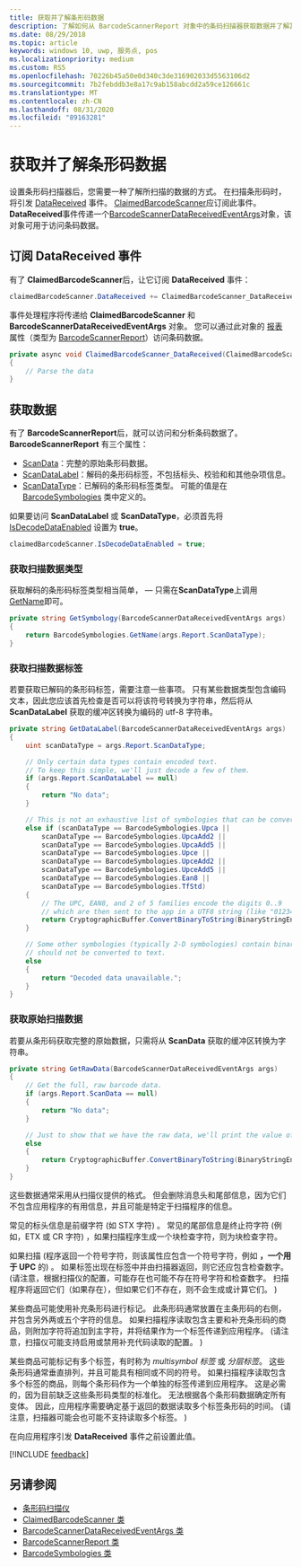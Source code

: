 ```yaml
---
title: 获取并了解条形码数据
description: 了解如何从 BarcodeScannerReport 对象中的条码扫描器获取数据并了解其格式和内容。
ms.date: 08/29/2018
ms.topic: article
keywords: windows 10, uwp, 服务点, pos
ms.localizationpriority: medium
ms.custom: RS5
ms.openlocfilehash: 70226b45a50e0d340c3de316902033d5563106d2
ms.sourcegitcommit: 7b2febddb3e8a17c9ab158abcdd2a59ce126661c
ms.translationtype: MT
ms.contentlocale: zh-CN
ms.lasthandoff: 08/31/2020
ms.locfileid: "89163281"
---
```

# <a name="obtain-and-understand-barcode-data"></a>获取并了解条形码数据

设置条形码扫描器后，您需要一种了解所扫描的数据的方式。 在扫描条形码时，将引发 [DataReceived](/uwp/api/windows.devices.pointofservice.claimedbarcodescanner.datareceived) 事件。 [ClaimedBarcodeScanner](/uwp/api/windows.devices.pointofservice.claimedbarcodescanner)应订阅此事件。 **DataReceived**事件传递一个[BarcodeScannerDataReceivedEventArgs](/uwp/api/windows.devices.pointofservice.barcodescannerdatareceivedeventargs)对象，该对象可用于访问条码数据。

## <a name="subscribe-to-the-datareceived-event"></a>订阅 DataReceived 事件

有了 **ClaimedBarcodeScanner**后，让它订阅 **DataReceived** 事件：

```cs
claimedBarcodeScanner.DataReceived += ClaimedBarcodeScanner_DataReceived;
```

事件处理程序将传递给 **ClaimedBarcodeScanner** 和 **BarcodeScannerDataReceivedEventArgs** 对象。 您可以通过此对象的 [报表](/uwp/api/windows.devices.pointofservice.barcodescannerdatareceivedeventargs.report#Windows_Devices_PointOfService_BarcodeScannerDataReceivedEventArgs_Report) 属性（类型为 [BarcodeScannerReport](/uwp/api/windows.devices.pointofservice.barcodescannerreport)）访问条码数据。

```cs
private async void ClaimedBarcodeScanner_DataReceived(ClaimedBarcodeScanner sender, BarcodeScannerDataReceivedEventArgs args)
{
    // Parse the data
}
```

## <a name="get-the-data"></a>获取数据

有了 **BarcodeScannerReport**后，就可以访问和分析条码数据了。 **BarcodeScannerReport** 有三个属性：

* [ScanData](/uwp/api/windows.devices.pointofservice.barcodescannerreport.scandata)：完整的原始条形码数据。
* [ScanDataLabel](/uwp/api/windows.devices.pointofservice.barcodescannerreport.scandatalabel)：解码的条形码标签，不包括标头、校验和和其他杂项信息。
* [ScanDataType](/uwp/api/windows.devices.pointofservice.barcodescannerreport.scandatatype)：已解码的条形码标签类型。 可能的值是在 [BarcodeSymbologies](/uwp/api/windows.devices.pointofservice.barcodesymbologies) 类中定义的。

如果要访问 **ScanDataLabel** 或 **ScanDataType**，必须首先将 [IsDecodeDataEnabled](/uwp/api/windows.devices.pointofservice.claimedbarcodescanner.isdecodedataenabled#Windows_Devices_PointOfService_ClaimedBarcodeScanner_IsDecodeDataEnabled) 设置为 **true**。

```cs
claimedBarcodeScanner.IsDecodeDataEnabled = true;
```

### <a name="get-the-scan-data-type"></a>获取扫描数据类型

获取解码的条形码标签类型相当简单， &mdash; 只需在**ScanDataType**上调用[GetName](/uwp/api/windows.devices.pointofservice.barcodesymbologies.getname)即可。

```cs
private string GetSymbology(BarcodeScannerDataReceivedEventArgs args)
{
    return BarcodeSymbologies.GetName(args.Report.ScanDataType);
}
```

### <a name="get-the-scan-data-label"></a>获取扫描数据标签

若要获取已解码的条形码标签，需要注意一些事项。 只有某些数据类型包含编码文本，因此您应该首先检查是否可以将该符号转换为字符串，然后将从 **ScanDataLabel** 获取的缓冲区转换为编码的 utf-8 字符串。

```cs
private string GetDataLabel(BarcodeScannerDataReceivedEventArgs args)
{
    uint scanDataType = args.Report.ScanDataType;

    // Only certain data types contain encoded text.
    // To keep this simple, we'll just decode a few of them.
    if (args.Report.ScanDataLabel == null)
    {
        return "No data";
    }

    // This is not an exhaustive list of symbologies that can be converted to a string.
    else if (scanDataType == BarcodeSymbologies.Upca ||
        scanDataType == BarcodeSymbologies.UpcaAdd2 ||
        scanDataType == BarcodeSymbologies.UpcaAdd5 ||
        scanDataType == BarcodeSymbologies.Upce ||
        scanDataType == BarcodeSymbologies.UpceAdd2 ||
        scanDataType == BarcodeSymbologies.UpceAdd5 ||
        scanDataType == BarcodeSymbologies.Ean8 ||
        scanDataType == BarcodeSymbologies.TfStd)
    {
        // The UPC, EAN8, and 2 of 5 families encode the digits 0..9
        // which are then sent to the app in a UTF8 string (like "01234").
        return CryptographicBuffer.ConvertBinaryToString(BinaryStringEncoding.Utf8, args.Report.ScanDataLabel);
    }

    // Some other symbologies (typically 2-D symbologies) contain binary data that
    // should not be converted to text.
    else
    {
        return "Decoded data unavailable.";
    }
}
```

### <a name="get-the-raw-scan-data"></a>获取原始扫描数据

若要从条形码获取完整的原始数据，只需将从 **ScanData** 获取的缓冲区转换为字符串。

```cs
private string GetRawData(BarcodeScannerDataReceivedEventArgs args)
{
    // Get the full, raw barcode data.
    if (args.Report.ScanData == null)
    {
        return "No data";
    }

    // Just to show that we have the raw data, we'll print the value of the bytes.
    else
    {
        return CryptographicBuffer.ConvertBinaryToString(BinaryStringEncoding.Utf8, args.Report.ScanData);
    }
}
```

这些数据通常采用从扫描仪提供的格式。 但会删除消息头和尾部信息，因为它们不包含应用程序的有用信息，并且可能是特定于扫描程序的信息。

常见的标头信息是前缀字符 (如 STX 字符) 。 常见的尾部信息是终止符字符 (例如，ETX 或 CR 字符) ，如果扫描程序生成一个块检查字符，则为块检查字符。

如果扫描 (程序返回一个符号字符，则该属性应包含一个符号字符，例如 **，一个用于 UPC** 的) 。 如果标签出现在标签中并由扫描器返回，则它还应包含检查数字。  (请注意，根据扫描仪的配置，可能存在也可能不存在符号字符和检查数字。 扫描程序将返回它们（如果存在），但如果它们不存在，则不会生成或计算它们。 ) 

某些商品可能使用补充条形码进行标记。 此条形码通常放置在主条形码的右侧，并包含另外两或五个字符的信息。 如果扫描程序读取包含主要和补充条形码的商品，则附加字符将追加到主字符，并将结果作为一个标签传递到应用程序。  (请注意，扫描仪可能支持启用或禁用补充代码读取的配置。 ) 

某些商品可能标记有多个标签，有时称为 *multisymbol 标签* 或 *分层标签*。 这些条形码通常垂直排列，并且可能具有相同或不同的符号。 如果扫描程序读取包含多个标签的商品，则每个条形码作为一个单独的标签传递到应用程序。 这是必需的，因为目前缺乏这些条形码类型的标准化。 无法根据各个条形码数据确定所有变体。 因此，应用程序需要确定基于返回的数据读取多个标签条形码的时间。  (请注意，扫描器可能会也可能不支持读取多个标签。 ) 

在向应用程序引发 **DataReceived** 事件之前设置此值。

[!INCLUDE [feedback](./includes/pos-feedback.md)]

## <a name="see-also"></a>另请参阅
* [条形码扫描仪](pos-barcodescanner.md)
* [ClaimedBarcodeScanner 类](/uwp/api/windows.devices.pointofservice.barcodesymbologies.getname)
* [BarcodeScannerDataReceivedEventArgs 类](/uwp/api/windows.devices.pointofservice.barcodescannerdatareceivedeventargs)
* [BarcodeScannerReport 类](/uwp/api/windows.devices.pointofservice.barcodescannerreport)
* [BarcodeSymbologies 类](/uwp/api/windows.devices.pointofservice.barcodesymbologies)